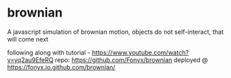 # brownian
A javascript simulation of brownian motion, objects do not self-interact, that will come next  

following along with tutorial - https://www.youtube.com/watch?v=yq2au9EfeRQ
repo: https://github.com/Fonyx/brownian
deployed @ https://fonyx.io.github.com/brownian/